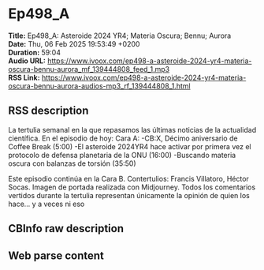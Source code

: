 # Ep498_A  
**Title:** Ep498_A: Asteroide 2024 YR4; Materia Oscura; Bennu; Aurora  
**Date:** Thu, 06 Feb 2025 19:53:49 +0200  
**Duration:** 59:04  
**Audio URL:** https://www.ivoox.com/ep498-a-asteroide-2024-yr4-materia-oscura-bennu-aurora_mf_139444808_feed_1.mp3  
**RSS Link:** https://www.ivoox.com/ep498-a-asteroide-2024-yr4-materia-oscura-bennu-aurora-audios-mp3_rf_139444808_1.html  

## RSS description
La tertulia semanal en la que repasamos las últimas noticias de la actualidad científica. En el episodio de hoy:
Cara A:
-CB:X, Décimo aniversario de Coffee Break (5:00)
-El asteroide 2024YR4 hace activar por primera vez el protocolo de defensa planetaria de la ONU (16:00)
-Buscando materia oscura con balanzas de torsión (35:50)

Este episodio continúa en la Cara B.
Contertulios: Francis Villatoro, Héctor Socas. Imagen de portada realizada con Midjourney. Todos los comentarios vertidos durante la tertulia representan únicamente la opinión de quien los hace... y a veces ni eso

## CBInfo raw description


## Web parse content

